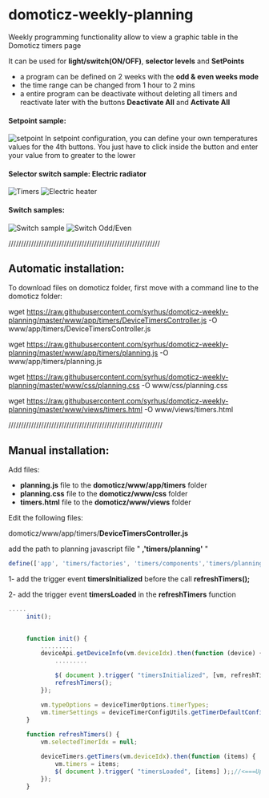 # domoticz-weekly-planning
Weekly programming functionality allow to view a graphic table in the Domoticz timers page

It can be used for **light/switch(ON/OFF)**, **selector levels** and **SetPoints** 
- a program can be defined on 2 weeks with the **odd & even weeks mode**
- the time range can be changed from 1 hour to 2 mins
- a entire program can be deactivate without deleting all timers and reactivate later with the buttons **Deactivate All** and **Activate All**


#### Setpoint sample:
![setpoint](/images/setpoint_tabs.png)
In setpoint configuration, you can define your own temperatures values for the 4th buttons. You just have to click inside the button and enter your value from to greater to the lower

#### Selector switch sample: Electric radiator
![Timers](/images/selectorswitch_electric_heater.png)
![Electric heater](/images/electric_heater_timers.png)


#### Switch samples:
![Switch sample](/images/switch_15mins.png)
![Switch Odd/Even](/images/switch_odd_even_week.png)

////////////////////////////////////////////////////////////

## Automatic installation:
To download files on domoticz  folder, first move with a command line to the domoticz folder: 

wget https://raw.githubusercontent.com/syrhus/domoticz-weekly-planning/master/www/app/timers/DeviceTimersController.js  -O www/app/timers/DeviceTimersController.js

wget https://raw.githubusercontent.com/syrhus/domoticz-weekly-planning/master/www/app/timers/planning.js  -O www/app/timers/planning.js

wget https://raw.githubusercontent.com/syrhus/domoticz-weekly-planning/master/www/css/planning.css -O www/css/planning.css

wget https://raw.githubusercontent.com/syrhus/domoticz-weekly-planning/master/www/views/timers.html -O www/views/timers.html

/////////////////////////////////////////////////////////////

## Manual installation:
Add files:
   - **planning.js** file to the **domoticz/www/app/timers** folder 
   - **planning.css** file to the **domoticz/www/css** folder
   - **timers.html** file to the **domoticz/www/views** folder

Edit the following files:

domoticz/www/app/timers/**DeviceTimersController.js**

add the path to planning javascript file " **,'timers/planning'** "
```javascript
define(['app', 'timers/factories', 'timers/components','timers/planning' ], function (app) {
```

1- add the trigger event **timersInitialized** before the call **refreshTimers();**

2- add the trigger event **timersLoaded** in the **refreshTimers** function

```javascript
.....
     init();

    
     function init() {
         .........
         deviceApi.getDeviceInfo(vm.deviceIdx).then(function (device) {
             .........

             $( document ).trigger( "timersInitialized", [vm, refreshTimers] );//<===Update for Planning
             refreshTimers();
         });

         vm.typeOptions = deviceTimerOptions.timerTypes;
         vm.timerSettings = deviceTimerConfigUtils.getTimerDefaultConfig();
     }
         
     function refreshTimers() {
         vm.selectedTimerIdx = null;

         deviceTimers.getTimers(vm.deviceIdx).then(function (items) {
             vm.timers = items;
             $( document ).trigger( "timersLoaded", [items] );;//<===Update for Planning
         });
     }
```

